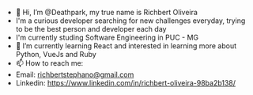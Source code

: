 - 👋 Hi, I’m @Deathpark, my true name is Richbert Oliveira
- I'm a curious developer searching for new challenges everyday, trying to be the best person and developer each day
- I'm currently studing Software Engineering in PUC - MG
- 🌱 I’m currently learning React and interested in learning more about Python, VueJs and Ruby
- 📫 How to reach me:
- Email: richbertstephano@gmail.com
- Linkedin: https://www.linkedin.com/in/richbert-oliveira-98ba2b138/
